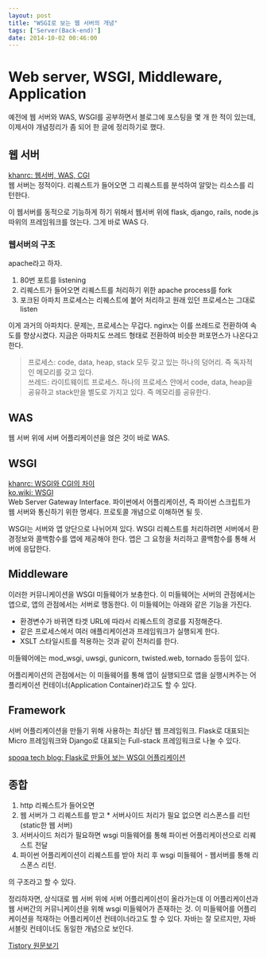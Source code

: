 ```yaml
---
layout: post
title: "WSGI로 보는 웹 서버의 개념"
tags: ['Server(Back-end)']
date: 2014-10-02 00:46:00
---
```

# Web server, WSGI, Middleware, Application

예전에 웹 서버와 WAS, WSGI를 공부하면서 블로그에 포스팅을 몇 개 한 적이 있는데, 이제서야 개념정리가 좀 되어 한 글에 정리하기로 했다.

## 웹 서버

[khanrc: 웹서버, WAS, CGI](http://khanrc.tistory.com/entry/%EC%9B%B9%EC%84%9C%EB%B2%84-WAS-CGI)  
웹 서버는 정적이다. 리퀘스트가 들어오면 그 리퀘스트를 분석하여 알맞는 리소스를 리턴한다. 

이 웹서버를 동적으로 기능하게 하기 위해서 웹서버 위에 flask, django, rails, node.js따위의 프레임워크를 얹는다. 그게 바로 WAS 다.

### 웹서버의 구조

apache라고 하자.

  1. 80번 포트를 listening
  2. 리퀘스트가 들어오면 리퀘스트를 처리하기 위한 apache process를 fork
  3. 포크된 아파치 프로세스는 리퀘스트에 붙어 처리하고 원래 있던 프로세스는 그대로 listen

이게 과거의 아파치다. 문제는, 프로세스는 무겁다. nginx는 이를 쓰레드로 전환하여 속도를 향상시켰다. 지금은 아파치도 쓰레드 형태로 전환하여 비슷한 퍼포먼스가 나온다고 한다.

> 프로세스: code, data, heap, stack 모두 갖고 있는 하나의 덩어리. 즉 독자적인 메모리를 갖고 있다.  
쓰레드: 라이트웨이트 프로세스. 하나의 프로세스 안에서 code, data, heap을 공유하고 stack만을 별도로 가지고 있다. 즉 메모리를 공유한다.

## WAS

웹 서버 위에 서버 어플리케이션을 얹은 것이 바로 WAS.

## WSGI

[khanrc: WSGI와 CGI의 차이](http://khanrc.tistory.com/entry/WSGI%EC%99%80-CGI%EC%9D%98-%EC%B0%A8%EC%9D%B4)  
[ko.wiki: WSGI](http://ko.wikipedia.org/wiki/%EC%9B%B9_%EC%84%9C%EB%B2%84_%EA%B2%8C%EC%9D%B4%ED%8A%B8%EC%9B%A8%EC%9D%B4_%EC%9D%B8%ED%84%B0%ED%8E%98%EC%9D%B4%EC%8A%A4)  
Web Server Gateway Interface. 파이썬에서 어플리케이션, 즉 파이썬 스크립트가 웹 서버와 통신하기 위한 명세다. 프로토콜 개념으로 이해하면 될 듯. 

WSGI는 서버와 앱 양단으로 나뉘어져 있다. WSGI 리퀘스트를 처리하려면 서버에서 환경정보와 콜백함수를 앱에 제공해야 한다. 앱은 그 요청을 처리하고 콜백함수를 통해 서버에 응답한다.

## Middleware

이러한 커뮤니케이션을 WSGI 미들웨어가 보충한다. 이 미들웨어는 서버의 관점에서는 앱으로, 앱의 관점에서는 서버로 행동한다. 이 미들웨어는 아래와 같은 기능을 가진다.

  * 환경변수가 바뀌면 타겟 URL에 따라서 리퀘스트의 경로를 지정해준다.
  * 같은 프로세스에서 여러 애플리케이션과 프레임워크가 실행되게 한다.
  * XSLT 스타일시트를 적용하는 것과 같이 전처리를 한다.

미들웨어에는 mod_wsgi, uwsgi, gunicorn, twisted.web, tornado 등등이 있다.

어플리케이션의 관점에서는 이 미들웨어를 통해 앱이 실행되므로 앱을 실행시켜주는 어플리케이션 컨테이너(Application Container)라고도 할 수 있다.

## Framework

서버 어플리케이션을 만들기 위해 사용하는 최상단 웹 프레임워크. Flask로 대표되는 Micro 프레임워크와 Django로 대표되는 Full-stack 프레임워크로 나눌 수 있다.

[spoqa tech blog: Flask로 만들어 보는 WSGI 어플리케이션](http://spoqa.github.io/2012/01/16/wsgi-and-flask.html)

## 종합

  1. http 리퀘스트가 들어오면
  2. 웹 서버가 그 리퀘스트를 받고
    * 서버사이드 처리가 필요 없으면 리스폰스를 리턴(static한 웹 서버)
  3. 서버사이드 처리가 필요하면 wsgi 미들웨어를 통해 파이썬 어플리케이션으로 리퀘스트 전달
  4. 파이썬 어플리케이션이 리퀘스트를 받아 처리 후 wsgi 미들웨어 - 웹서버를 통해 리스폰스 리턴.

의 구조라고 할 수 있다.

정리하자면, 상식대로 웹 서버 위에 서버 어플리케이션이 올라가는데 이 어플리케이션과 웹 서버간의 커뮤니케이션을 위해 wsgi 미들웨어가 존재하는 것. 이 미들웨어를 어플리케이션을 적재하는 어플리케이션 컨테이너라고도 할 수 있다. 자바는 잘 모르지만, 자바 서블릿 컨테이너도 동일한 개념으로 보인다.


[Tistory 원문보기](http://khanrc.tistory.com/45)
